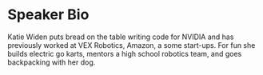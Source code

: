# Speaker Bio

Katie Widen puts bread on the table writing code for NVIDIA and has previously worked at VEX Robotics, Amazon, a some start-ups. For fun she builds electric go karts, mentors a high school robotics team, and goes backpacking with her dog.
